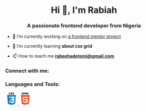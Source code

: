 <h1 align="center">Hi 👋, I'm Rabiah</h1>
<h3 align="center">A passionate frontend developer from Nigeria</h3>

- 🔭 I’m currently working on [a frontend mentor project](https://www.frontendmentor.io/challenges/testimonials-grid-section-Nnw6J7Un7)

- 🌱 I’m currently learning **about css grid**

- 📫 How to reach me **rabeehadetomi@gmail.com**

<h3 align="left">Connect with me:</h3>
<p align="left">
</p>

<h3 align="left">Languages and Tools:</h3>
<p align="left"> <a href="https://www.w3schools.com/css/" target="_blank" rel="noreferrer"> <img src="https://raw.githubusercontent.com/devicons/devicon/master/icons/css3/css3-original-wordmark.svg" alt="css3" width="40" height="40"/> </a> <a href="https://www.w3.org/html/" target="_blank" rel="noreferrer"> <img src="https://raw.githubusercontent.com/devicons/devicon/master/icons/html5/html5-original-wordmark.svg" alt="html5" width="40" height="40"/> </a> </p>
